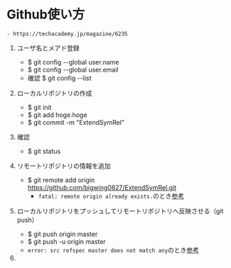 # Github使い方
    - https://techacademy.jp/magazine/6235
    
1. ユーザ名とメアド登録
    - $ git config --global user.name <usr>
    - $ git config --global user.email <mail>
    - 確認 $ git config --list

2. ローカルリポジトリの作成
    - $ git init
    - $ git add hoge.hoge
    - $ git commit -m "ExtendSymRel"

3. 確認
    - $ git status

4. リモートリポジトリの情報を追加
    - $ git remote add origin https://github.com/bigwing0827/ExtendSymRel.git
        - `fatal: remote origin already exists.`のとき[参考](https://qiita.com/yu-ki0718/items/3c8aae2c81ca3f82f522)

5. ローカルリポジトリをプッシュしてリモートリポジトリへ反映させる（git push）
    - $ git push origin master
    - $ git push -u origin master
    - `error: src refspec master does not match any`のとき[参考](https://qiita.com/kenkono/items/c488ec9559f6cca34313)

6. 
